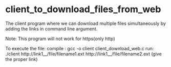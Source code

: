 # client_to_download_files_from_web
The client program where we can download multiple files simultaneously by adding the links in command line argument.

Note: This program will not work for https(only http)

To execute the file:
compile : gcc -o client client_download_web.c
run:     ./client http://link1__/file/filename1.ext http://link1__/file/filename2.ext (give the proper link)
